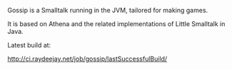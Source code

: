 Gossip is a Smalltalk running in the JVM, tailored for making games.

It is based on Athena and the related implementations of Little Smalltalk in Java.


Latest build at:

http://ci.raydeejay.net/job/gossip/lastSuccessfulBuild/

